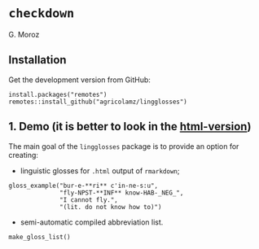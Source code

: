 # `checkdown`

G. Moroz

## Installation

Get the development version from GitHub:

```{r, eval=FALSE}
install.packages("remotes")
remotes::install_github("agricolamz/lingglosses")
```

## 1. Demo (it is better to look in the [html-version](https://agricolamz.github.io/lingglosses/))

The main goal of the `lingglosses` package is to provide an option for creating:

* linguistic glosses for `.html` output of `rmarkdown`;
```
gloss_example("bur-e-**ri** c'in-ne-s:u",
              "fly-NPST-**INF** know-HAB-_NEG_",
              "I cannot fly.",
              "(lit. do not know how to)")
```

* semi-automatic compiled abbreviation list.
```
make_gloss_list()
```
